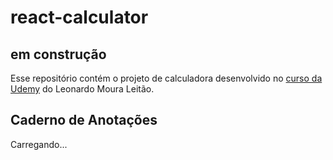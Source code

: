 # react-calculator
## em construção
Esse repositório contém o projeto de calculadora desenvolvido no [curso da Udemy](https://www.udemy.com/course/react-redux-pt/) do Leonardo Moura Leitão.

## Caderno de Anotações
Carregando...

